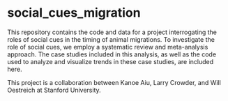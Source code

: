 # social_cues_migration
This repository contains the code and data for a project interrogating the roles of social cues in the timing of animal migrations. To investigate the role of social cues, we employ a systematic review and meta-analysis approach. The case studies included in this analysis, as well as the code used to analyze and visualize trends in these case studies, are included here. 

This project is a collaboration between Kanoe Aiu, Larry Crowder, and Will Oestreich at Stanford University.
